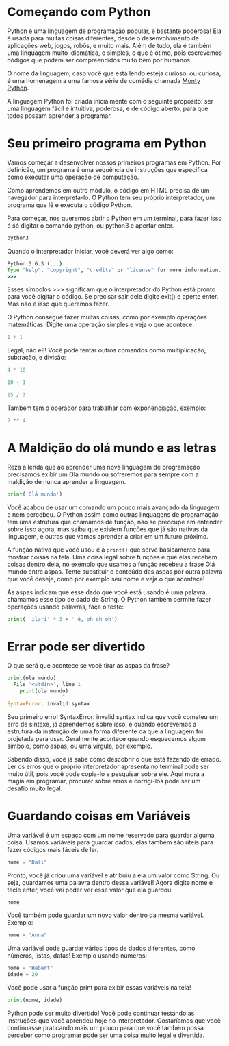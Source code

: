 # Começando com Python

Python é uma linguagem de programação popular, e bastante poderosa! Ela é usada para muitas coisas diferentes, desde o desenvolvimento de aplicações web, jogos, robôs, e muito mais. Além de tudo, ela é também uma linguagem muito idiomática, e simples, o que é ótimo, pois escrevemos códigos que podem ser compreendidos muito bem por humanos.

O nome da linguagem, caso você que está lendo esteja curioso, ou curiosa, é uma homenagem a uma famosa série de comédia chamada [Monty Python](https://pt.wikipedia.org/wiki/Monty_Python%27s_Flying_Circus).

A linguagem Python foi criada inicialmente com o seguinte propósito: ser uma linguagem fácil e intuitiva, poderosa, e de código aberto, para que todos possam aprender a programar.

# Seu primeiro programa em Python

Vamos começar a desenvolver nossos primeiros programas em Python. Por definição, um programa é uma sequência de instruções que especifica como executar uma operação de computação.

Como aprendemos em outro módulo, o código em HTML precisa de um navegador para interpreta-lo. O Python tem seu próprio interpretador, um programa que lê e executa o código Python.

Para começar, nós queremos abrir o Python em um terminal, para fazer isso é só digitar o comando python, ou python3 e apertar enter.

```cmd
python3
```

Quando o interpretador iniciar, você deverá ver algo como:

```cmd
Python 3.6.3 (...)
Type "help", "copyright", "credits" or "license" for more information.
>>>
```

Esses símbolos >>> significam que o interpretador do Python está pronto para você digitar o código. Se precisar sair dele digite exit() e aperte enter. Mas não é isso que queremos fazer.

O Python consegue fazer muitas coisas, como por exemplo operações matemáticas. Digite uma operação simples e veja o que acontece:
```python
1 + 1
```

Legal, não é?! Você pode tentar outros comandos como multiplicação, subtração, e divisão:

```python
4 * 10
```

```python
10 - 1
```

```python
15 / 3
```
Também tem o operador para trabalhar com exponenciação, exemplo:
```python
2 ** 4
```

# A Maldição do olá mundo e as letras

Reza a lenda que ao aprender uma nova linguagem de programação precisamos exibir um Olá mundo ou sofreremos para sempre com a maldição de nunca aprender a linguagem.

```python
print('Olá mundo')
```
Você acabou de usar um comando um pouco mais avançado da linguagem e nem percebeu. O Python assim como outras linguagens de programação tem uma estrutura que chamamos de função, não se preocupe em entender sobre isso agora, mas saiba que  existem funções que já são nativas da linguagem, e outras que vamos aprender a criar em um futuro próximo. 

A função nativa que você usou é a <code>print()</code> que serve basicamente para mostrar coisas na tela. Uma coisa legal sobre funções é que elas recebem coisas dentro dela, no exemplo que usamos a função recebeu a frase Olá mundo entre aspas. Tente substituir o conteúdo das aspas por outra palavra que você deseje, como por exemplo seu nome e veja o que acontece!

As aspas indicam que esse dado que você está usando é uma palavra, chamamos esse tipo de dado de String. O Python também permite fazer operações usando palavras, faça o teste:
```python
print(' ilari' * 3 + ' ê, oh oh oh')
```

# Errar pode ser divertido

O que será que acontece se você tirar as aspas da frase?
```python
print(ola mundo)
  File "<stdin>", line 1
    print(ola mundo)
                  ^
SyntaxError: invalid syntax
```
Seu primeiro erro! SyntaxError: invalid syntax indica que você cometeu um erro de sintaxe, já aprendemos sobre isso, é quando escrevemos a estrutura da instrução de uma forma diferente da que a linguagem foi projetada para usar. Geralmente acontece quando esquecemos algum símbolo, como aspas, ou uma vírgula, por exemplo.

Sabendo disso, você já sabe como descobrir o que está fazendo de errado. Ler os erros que o próprio interpretador apresenta no terminal pode ser muito útil, pois você pode copia-lo e pesquisar sobre ele. Aqui mora a magia em programar, procurar sobre erros e corrigi-los pode ser um desafio muito legal.

# Guardando coisas em Variáveis

Uma variável é um espaço com um nome reservado para guardar alguma coisa. Usamos variáveis para guardar dados, elas também são úteis para fazer códigos mais fáceis de ler.

```python
nome = "Dali"
```
Pronto, você já criou uma varíável e atribuiu a ela um valor como String. Ou seja, guardamos uma palavra dentro dessa variável! Agora digite nome e tecle enter, você vai poder ver esse valor que ela guardou:

```python
nome
```
Você também pode guardar um novo valor dentro da mesma variável. Exemplo:

```python
nome = "Anna"
```
Uma variável pode guardar vários tipos de dados diferentes, como números, listas, datas! Exemplo usando números:

```python
nome = "Hebert"
idade = 20
```

Você pode usar a função print para exibir essas variáveis na tela!
```python
print(nome, idade)
```

Python pode ser muito divertido! Você pode continuar testando as instruções que você aprendeu hoje no interpretador. Gostaríamos que você continuasse praticando mais um pouco para que você também possa perceber como programar pode ser uma coisa muito legal e divertida.
